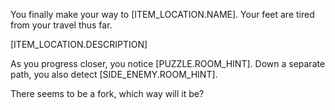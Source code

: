 You finally make your way to [ITEM_LOCATION.NAME]. Your feet are tired from your travel thus far.

[ITEM_LOCATION.DESCRIPTION]

As you progress closer, you notice [PUZZLE.ROOM_HINT]. Down a separate path, you also detect [SIDE_ENEMY.ROOM_HINT].
      
There seems to be a fork, which way will it be?